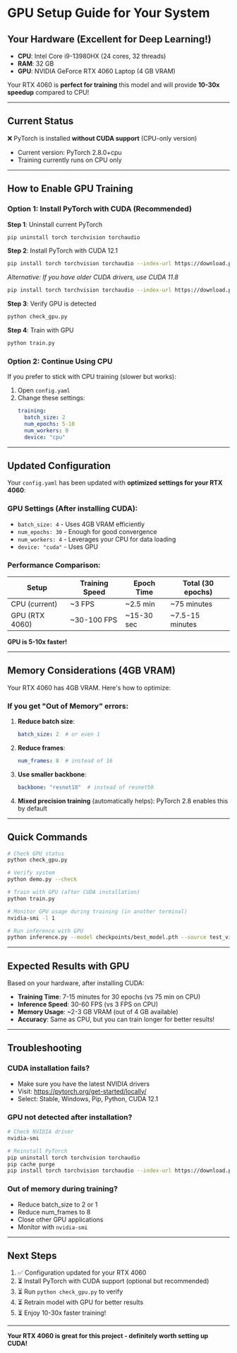 # GPU Setup Guide for Your System

## Your Hardware (Excellent for Deep Learning!)

- **CPU**: Intel Core i9-13980HX (24 cores, 32 threads)
- **RAM**: 32 GB
- **GPU**: NVIDIA GeForce RTX 4060 Laptop (4 GB VRAM)

Your RTX 4060 is **perfect for training** this model and will provide **10-30x speedup** compared to CPU!

---

## Current Status

❌ PyTorch is installed **without CUDA support** (CPU-only version)
- Current version: PyTorch 2.8.0+cpu
- Training currently runs on CPU only

---

## How to Enable GPU Training

### Option 1: Install PyTorch with CUDA (Recommended)

**Step 1**: Uninstall current PyTorch
```bash
pip uninstall torch torchvision torchaudio
```

**Step 2**: Install PyTorch with CUDA 12.1
```bash
pip install torch torchvision torchaudio --index-url https://download.pytorch.org/whl/cu121
```

*Alternative: If you have older CUDA drivers, use CUDA 11.8*
```bash
pip install torch torchvision torchaudio --index-url https://download.pytorch.org/whl/cu118
```

**Step 3**: Verify GPU is detected
```bash
python check_gpu.py
```

**Step 4**: Train with GPU
```bash
python train.py
```

### Option 2: Continue Using CPU

If you prefer to stick with CPU training (slower but works):

1. Open `config.yaml`
2. Change these settings:
   ```yaml
   training:
     batch_size: 2
     num_epochs: 5-10
     num_workers: 0
     device: "cpu"
   ```

---

## Updated Configuration

Your `config.yaml` has been updated with **optimized settings for your RTX 4060**:

### GPU Settings (After installing CUDA):
- `batch_size: 4` - Uses 4GB VRAM efficiently
- `num_epochs: 30` - Enough for good convergence
- `num_workers: 4` - Leverages your CPU for data loading
- `device: "cuda"` - Uses GPU

### Performance Comparison:

| Setup | Training Speed | Epoch Time | Total (30 epochs) |
|-------|---------------|------------|-------------------|
| CPU (current) | ~3 FPS | ~2.5 min | ~75 minutes |
| GPU (RTX 4060) | ~30-100 FPS | ~15-30 sec | ~7.5-15 minutes |

**GPU is 5-10x faster!**

---

## Memory Considerations (4GB VRAM)

Your RTX 4060 has 4GB VRAM. Here's how to optimize:

### If you get "Out of Memory" errors:

1. **Reduce batch size**:
   ```yaml
   batch_size: 2  # or even 1
   ```

2. **Reduce frames**:
   ```yaml
   num_frames: 8  # instead of 16
   ```

3. **Use smaller backbone**:
   ```yaml
   backbone: "resnet18"  # instead of resnet50
   ```

4. **Mixed precision training** (automatically helps):
   PyTorch 2.8 enables this by default

---

## Quick Commands

```bash
# Check GPU status
python check_gpu.py

# Verify system
python demo.py --check

# Train with GPU (after CUDA installation)
python train.py

# Monitor GPU usage during training (in another terminal)
nvidia-smi -l 1

# Run inference with GPU
python inference.py --model checkpoints/best_model.pth --source test_video.mp4
```

---

## Expected Results with GPU

Based on your hardware, after installing CUDA:

- **Training Time**: 7-15 minutes for 30 epochs (vs 75 min on CPU)
- **Inference Speed**: 30-60 FPS (vs 3 FPS on CPU)
- **Memory Usage**: ~2-3 GB VRAM (out of 4 GB available)
- **Accuracy**: Same as CPU, but you can train longer for better results!

---

## Troubleshooting

### CUDA installation fails?
- Make sure you have the latest NVIDIA drivers
- Visit: https://pytorch.org/get-started/locally/
- Select: Stable, Windows, Pip, Python, CUDA 12.1

### GPU not detected after installation?
```bash
# Check NVIDIA driver
nvidia-smi

# Reinstall PyTorch
pip uninstall torch torchvision torchaudio
pip cache purge
pip install torch torchvision torchaudio --index-url https://download.pytorch.org/whl/cu121
```

### Out of memory during training?
- Reduce batch_size to 2 or 1
- Reduce num_frames to 8
- Close other GPU applications
- Monitor with `nvidia-smi`

---

## Next Steps

1. ✅ Configuration updated for your RTX 4060
2. ⏳ Install PyTorch with CUDA support (optional but recommended)
3. ⏳ Run `python check_gpu.py` to verify
4. ⏳ Retrain model with GPU for better results
5. ⏳ Enjoy 10-30x faster training!

---

**Your RTX 4060 is great for this project - definitely worth setting up CUDA!**

